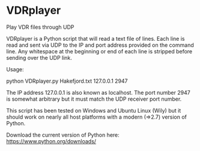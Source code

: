 # VDRplayer
Play VDR files through UDP

VDRplayer is a Python script that will read a text file of lines. Each line is read and sent via UDP to the IP and port address provided on the command line. Any whitespace at the beginning or end of each line is stripped before sending over the UDP link.

Usage:

python VDRplayer.py Hakefjord.txt 127.0.0.1 2947

The IP address 127.0.0.1 is also known as localhost.
The port number 2947 is somewhat arbitrary but it must match the UDP receiver port number.

This script has been tested on Windows and Ubuntu Linux (Wily) but it should work on nearly all host platforms with a modern (=>2.7) version of Python.

Download the current version of Python here: https://www.python.org/downloads/
